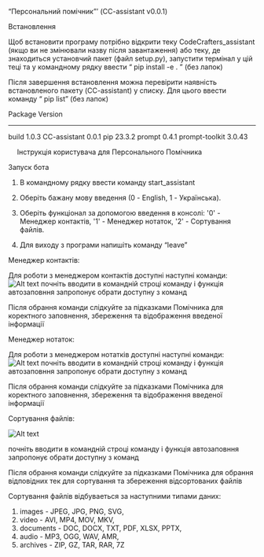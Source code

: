 “Персональний помічник”ʼ 
(CC-assistant v0.0.1)


Встановлення

Щоб встановити програму потрібно відкрити теку CodeCrafters_assistant (якщо ви не змінювали назву після завантаження) або теку, де знаходиться установчий пакет (файл setup.py), запустити термінал у цій теці та у командному рядку ввести “ pip install -e . ” (без лапок)

Після завершення встановлення можна перевірити наявність встановленого пакету (CC-assistant) у списку.
Для цього ввести команду “ pip list” (без лапок)

Package         Version
--------------- -------
build           1.0.3
CC-assistant    0.0.1
pip             23.3.2
prompt          0.4.1
prompt-toolkit  3.0.43


 
Інструкція користувача для Персонального Помічника

Запуск бота

1.	В командному рядку ввести команду  start_assistant
2.	Оберіть бажану мову введення (0 - English, 1 - Українська).
3.	Оберіть функціонал за допомогою введення в консолі:
'0' - Менеджер контактів,
'1' - Менеджер нотаток,
'2' - Сортування файлів.

4.	Для виходу з програми напишіть команду “leave”


Менеджер контактів:

Для роботи з менеджером контактів доступні наступні команди:
 ![Alt text](image.png)
почніть вводити в командній строці команду і функція автозаповння запропонує обрати доступну з команд

Після обрання команди слідкуйте за підказками Помічника для коректного заповнення, збереження та відображення  введеної інформації

Менеджер нотаток:

Для роботи з менеджером нотатків доступні наступні команди:
 ![Alt text](image-1.png)
почніть вводити в командній строці команду і функція автозаповння запропонує обрати доступну з команд

Після обрання команди слідкуйте за підказками Помічника для коректного заповнення, збереження та відображення  введеної інформації

Сортування файлів:

 ![Alt text](image-2.png)
 
почніть вводити в командній строці команду і функція автозаповння запропонує обрати доступну з команд

Після обрання команди слідкуйте за підказками Помічника для обрання відповідних тек для сортування та збереження відсортованих файлів

Сортування файлів відбуваеться за наступними типами даних: 
1. images - JPEG, JPG, PNG, SVG,
2. video - AVI, MP4, MOV, MKV, 
3. documents - DOC, DOCX, TXT, PDF, XLSX, PPTX,
4. audio - MP3, OGG, WAV, AMR,
5. archives - ZIP, GZ, TAR, RAR, 7Z
